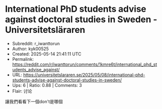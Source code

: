# International PhD students advise against doctoral studies in Sweden - Universitetsläraren

- Subreddit: r_iwanttorun
- Author: kyk00525
- Created: 2025-05-14 21:41:11 UTC
- Permalink: https://reddit.com/r/iwanttorun/comments/1kmre6t/international_phd_students_advise_against/
- URL: https://universitetslararen.se/2025/05/08/international-phd-students-advise-against-doctoral-studies-in-sweden/
- Ups: 6 | Ratio: 0.88 | Comments: 3
- Flair: 讨论


讓我們看看下一個don't是哪個

